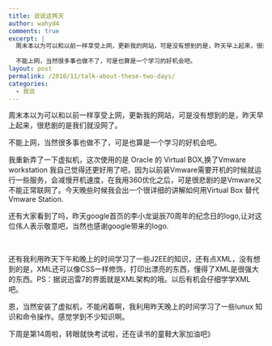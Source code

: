 ```yaml
---
title: 说说这两天
author: wahyd4
comments: true
excerpt: |
  周末本以为可以和以前一样享受上网，更新我的网站，可是没有想到的是，昨天早上起来，很悲剧的是我们就没网了。
  
  不能上网，当然很多事也做不了，可是也算是一个学习的好机会吧。
layout: post
permalink: /2010/11/talk-about-these-two-days/
categories:
  - 我说
---
```

周末本以为可以和以前一样享受上网，更新我的网站，可是没有想到的是，昨天早上起来，很悲剧的是我们就没网了。

不能上网，当然很多事也做不了，可是也算是一个学习的好机会吧。

我重新弄了一下虚拟机，这次使用的是 Oracle 的 Virtual BOX,换了Vmware workstation 我自己觉得还更好用了吧，因为以前装Vmware需要开机的时候就运行一些服务，会减慢开机速度，在我用360优化之后，可是很悲剧的是Vmware又不能正常联网了。今天晚些时候我会出一个很详细的讲解如何用Virtual Box 替代Vmware Station.

还有大家看到了吗，昨天google首页的李小龙诞辰70周年的纪念日的logo,让对这位伟人表示敬意吧，当然也感谢google带来的logo.

 

还有我利用昨天下午和晚上的时间学习了一些J2EE的知识，还有点XML，没有想到的是，XML还可以像CSS一样修饰，打印出漂亮的东西，懂得了XML是很强大的东西。PS：据说迅雷7的界面就是XML架构的哦。以后有机会仔细学学XML吧。

恩，当然安装了虚拟机，不能闲着啊，我利用昨天晚上的时间学习了一些lunux 知识和命令操作。感觉学到不少知识啊。

下周是第14周啦，转眼就快考试啦，还在读书的童鞋大家加油吧》
